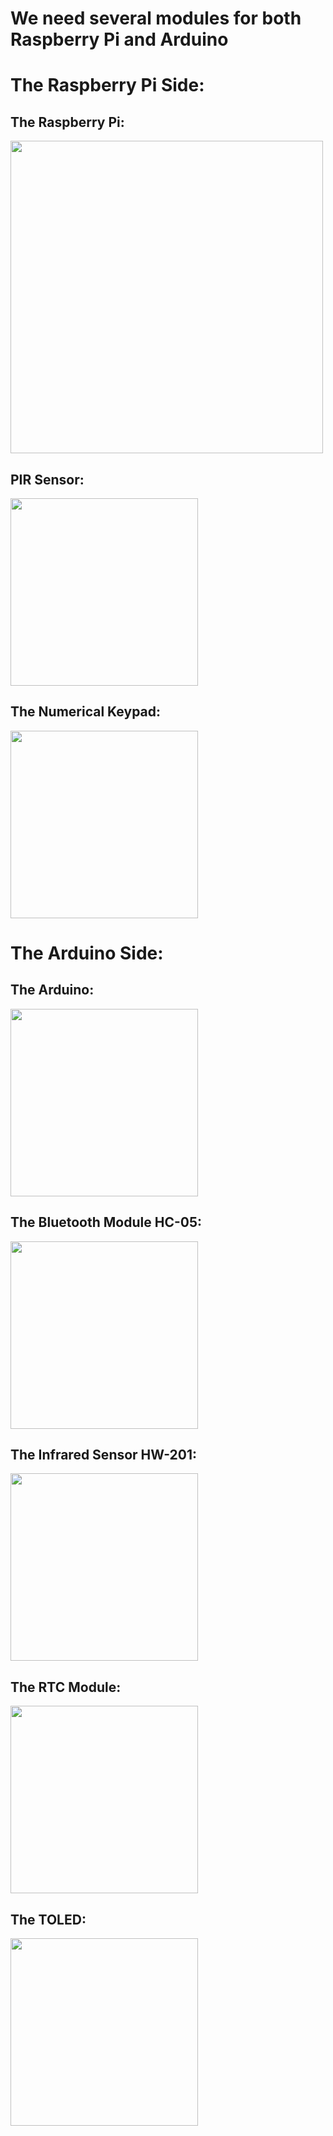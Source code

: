 # We need several modules for both Raspberry Pi and Arduino

# The Raspberry Pi Side:

## The Raspberry Pi:
<img src = "https://github.com/Myutaze/SmartTransparentOLEDGlasses/assets/123553691/df541a10-300b-45dc-b165-ef81548b5715" width = "500">

## PIR Sensor:

<img src="https://github.com/Myutaze/SmartTransparentOLEDGlasses/assets/123553691/64e8c8c6-9e84-436d-ae8b-51b122dd4ec2" width = "300">


## The Numerical Keypad:
<img src ="https://github.com/Myutaze/SmartTransparentOLEDGlasses/assets/123553691/ebcb6614-b287-425d-b9f8-d16370a4b776" width = "300">


# The Arduino Side:

## The Arduino:
<img src = "https://github.com/Myutaze/SmartTransparentOLEDGlasses/assets/123553691/fa12ee0b-6e6e-4972-8c3b-0820c87a9936" width = "300">

## The Bluetooth Module HC-05:
<img src ="https://github.com/Myutaze/SmartTransparentOLEDGlasses/assets/123553691/f0bf34dc-eac9-40af-bad2-3513e9b15dbc" width = "300">

## The Infrared Sensor HW-201:
<img src = "https://github.com/Myutaze/SmartTransparentOLEDGlasses/assets/123553691/f016f266-6c44-44c4-b495-ab8f554d8130" width = "300">


## The RTC Module:
<img src = "https://github.com/Myutaze/SmartTransparentOLEDGlasses/assets/123553691/d5e919b1-5e8c-4125-986b-49dd6c6f28cc" width = "300">

## The TOLED:
<img src = "https://github.com/Myutaze/SmartTransparentOLEDGlasses/assets/123553691/9e79f9fe-91b3-49d9-9852-fa1d94e5feae" width = "300">



